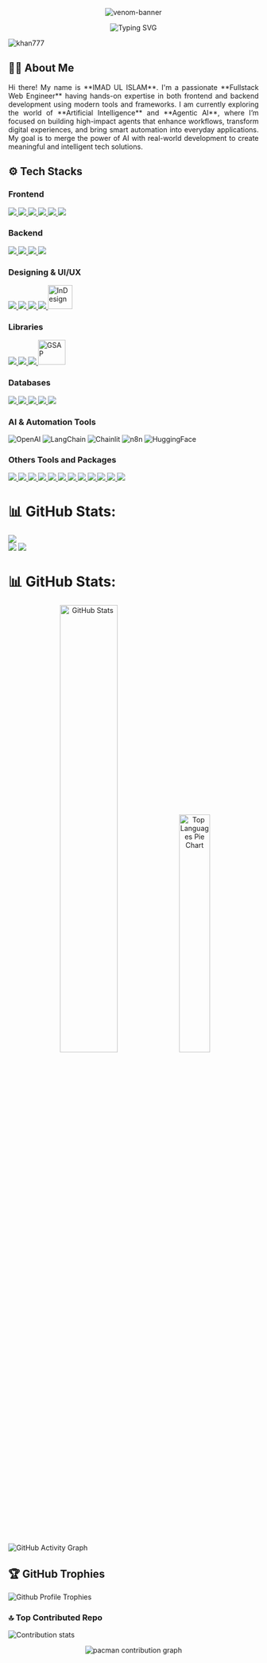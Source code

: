 <!-- Banner -->
<p align="center">
  <img src="https://capsule-render.vercel.app/api?type=venom&height=150&text=I'm%20IMAD%20UL%20ISLAM&fontSize=80&color=0:000000,60:1a2121&animation=fadeIn&stroke=ffc20d" alt="venom-banner" />
</p>

<!-- Developer Titles -->
<p align="center">
<img src="https://readme-typing-svg.demolab.com?font=Roboto&weight=500&size=40&pause=1000&color=ffc20d&center=true&vCenter=true&width=600&lines=Fullstack+Web+Developer;PYTHON+Developer;Exploring+AI+and+Agentic+AI;Building+Future-ready+Solutions" alt="Typing SVG" />
</p>

<!-- Profile views -->
<p align="left"> <img src="https://komarev.com/ghpvc/?username=khan777&label=Profile%20views&color=0e75b6&style=flat" alt="khan777" /> </p>

<!-- About -->
## 👨‍💻 About Me
<p align="justify">
Hi there! My name is **IMAD UL ISLAM**. I'm a passionate **Fullstack Web Engineer** having hands-on expertise in both frontend and backend development using modern tools and frameworks.
I am currently exploring the world of **Artificial Intelligence** and **Agentic AI**, where I’m focused on building high-impact agents that enhance workflows, transform digital experiences, and bring smart automation into everyday applications.
My goal is to merge the power of AI with real-world development to create meaningful and intelligent tech solutions. </p>

<!-- Tech Icons -->
## ⚙️ Tech Stacks

<!-- Frontend -->
### Frontend
<p align="left"> 
<a href="https://skillicons.dev">
<img src="https://skillicons.dev/icons?i=html"/>
</a> 
<a href="https://skillicons.dev">
<img src="https://skillicons.dev/icons?i=css"/>
</a> 
<a href="https://skillicons.dev">
<img src="https://skillicons.dev/icons?i=js"/>
</a> 
<a href="https://skillicons.dev">
<img src="https://skillicons.dev/icons?i=ts"/>
</a> 
<a href="https://skillicons.dev">
<img src="https://skillicons.dev/icons?i=react"/>
</a> 
<a href="https://skillicons.dev">
<img src="https://skillicons.dev/icons?i=next"/>
</a> 
</p>

<!-- Backend -->
### Backend
<p align="left"> 
<a href="https://skillicons.dev">
<img src="https://skillicons.dev/icons?i=nodejs"/>
</a> 
<a href="https://skillicons.dev">
<img src="https://skillicons.dev/icons?i=express"/>
</a> 
<a href="https://skillicons.dev">
<img src="https://skillicons.dev/icons?i=py"/>
</a> 
<a href="https://skillicons.dev">
<img src="https://skillicons.dev/icons?i=django"/>
</a> 
</p>

<!-- Designing Tools -->
### Designing & UI/UX
<p align="left"> 
<a href="https://skillicons.dev">
<img src="https://skillicons.dev/icons?i=figma"/>
</a> 
<a href="https://skillicons.dev">
<img src="https://skillicons.dev/icons?i=ai"/>
</a> 
<a href="https://skillicons.dev">
<img src="https://skillicons.dev/icons?i=ps"/>
</a> 
<a href="https://skillicons.dev">
<img src="https://skillicons.dev/icons?i=xd"/>
</a> 
<a href="https://www.adobe.com/products/indesign.html" target="_blank" rel="noreferrer">
<img src="https://upload.wikimedia.org/wikipedia/commons/4/48/Adobe_InDesign_CC_icon.svg" alt="InDesign" width="49" height="48"/>
</a> 
</p>

<!-- Libraries -->
### Libraries
<p align="left"> 
<a href="https://skillicons.dev">
<img src="https://skillicons.dev/icons?i=bootstrap"/>
</a>
<a href="https://skillicons.dev">
<img src="https://skillicons.dev/icons?i=tailwind"/>
</a>
<a href="https://skillicons.dev">
<img src="https://skillicons.dev/icons?i=threejs"/>
</a>
  <a href="https://greensock.com/gsap/" title="GSAP"><img src="https://github.com/get-icon/geticon/raw/master/icons/gsap.svg" alt="GSAP" width="55px" height="50px"></a>
</p>

<!-- Databases -->
### Databases
<p align="left"> 
<a href="https://skillicons.dev">
<img src="https://skillicons.dev/icons?i=mysql"/>
</a> 
<a href="https://skillicons.dev">
<img src="https://skillicons.dev/icons?i=postgres"/>
</a> 
<a href="https://skillicons.dev">
<img src="https://skillicons.dev/icons?i=mongodb"/>
</a> 
<a href="https://skillicons.dev">
<img src="https://skillicons.dev/icons?i=firebase"/>
</a> 
<a href="https://skillicons.dev">
<img src="https://skillicons.dev/icons?i=supabase"/>
</a> 
</p>

<!-- AI Tools -->
### AI & Automation Tools
![OpenAI](https://img.shields.io/badge/OpenAI-412991?style=for-the-badge&logo=openai&logoColor=white)
![LangChain](https://img.shields.io/badge/LangChain-000000?style=for-the-badge)
![Chainlit](https://img.shields.io/badge/Chainlit-3333FF?style=for-the-badge)
![n8n](https://img.shields.io/badge/n8n-FE6C3B?style=for-the-badge&logo=n8n&logoColor=white)
![HuggingFace](https://img.shields.io/badge/HuggingFace-FFD21F?style=for-the-badge&logo=huggingface&logoColor=black)

<!-- Others Tools -->
### Others Tools and Packages
<p align="left">
<a href="https://skillicons.dev">
<img src="https://skillicons.dev/icons?i=git"/>
</a> 
<a href="https://skillicons.dev">
<img src="https://skillicons.dev/icons?i=github"/>
</a> 
<a href="https://skillicons.dev">
<img src="https://skillicons.dev/icons?i=vscode"/>
</a> 
<a href="https://skillicons.dev">
<img src="https://skillicons.dev/icons?i=vercel"/>
</a> 
<a href="https://skillicons.dev">
<img src="https://skillicons.dev/icons?i=netlify"/>
</a> 
<a href="https://skillicons.dev">
<img src="https://skillicons.dev/icons?i=sass"/>
</a> 
<a href="https://skillicons.dev">
<img src="https://skillicons.dev/icons?i=wordpress"/>
</a> 
<a href="https://skillicons.dev">
<img src="https://skillicons.dev/icons?i=codepen"/>
</a> 
<a href="https://skillicons.dev">
<img src="https://skillicons.dev/icons?i=redux"/>
</a> 
<a href="https://skillicons.dev">
<img src="https://skillicons.dev/icons?i=npm"/>
</a> 
<a href="https://skillicons.dev">
<img src="https://skillicons.dev/icons?i=opencv"/>
</a> 
<a href="https://skillicons.dev">
<img src="https://skillicons.dev/icons?i=pytorch"/>
</a> 
</p>


<!--Other Part-->

# 📊 GitHub Stats:
  
![](https://github-readme-stats.vercel.app/api?username=imad-ul-islam598&theme=dark&hide_border=false&include_all_commits=false&count_private=false)<br/>
![](https://nirzak-streak-stats.vercel.app/?user=imad-ul-islam598&theme=dark&hide_border=false)
![](https://github-readme-stats.vercel.app/api/top-langs/?username=imad-ul-islam598&theme=dark&hide_border=false&include_all_commits=false&count_private=false&layout=compact)


<!-- Edit by GPT -->
# 📊 GitHub Stats:
<div align="center">
  <img src="https://github-readme-stats.vercel.app/api?username=imad-ul-islam598&rank_icon=github&text_bold=false&show_icons=true&theme=dark&hide_border=false&include_all_commits=false&count_private=false" width="48%" alt="GitHub Stats" />
  <img src="https://github-readme-stats.vercel.app/api/top-langs/?username=imad-ul-islam598&theme=dark&hide_border=false&layout=donut" width="35%" alt="Top Languages Pie Chart" />
</div>





<!-- Activity Graph -->
![GitHub Activity Graph](https://github-readme-activity-graph.vercel.app/graph?username=imad-ul-islam598&theme=radical&hide_border=false)




## 🏆 GitHub Trophies
![Github Profile Trophies](https://github-profile-trophy.vercel.app/?username=imad-ul-islam598&theme=radical&no-frame=false&no-bg=true&margin-w=4)

### 🔝 Top Contributed Repo
![Contribution stats](https://github-contributor-stats.vercel.app/api?username=imad-ul-islam598&limit=5&theme=dark&combine_all_yearly_contributions=true)

<!-- Pc man Game Repo View -->
<div align="center">
<picture>
  <source media="(prefers-color-scheme: dark)" srcset="https://raw.githubusercontent.com/ausafulislam/ausafulislam/output/pacman-contribution-graph-dark.svg">
  <source media="(prefers-color-scheme: light)" srcset="https://raw.githubusercontent.com/ausafulislam/ausafulislam/output/pacman-contribution-graph.svg">
  <img alt="pacman contribution graph" src="https://raw.githubusercontent.com/imad-ul-islam598/imad-ul-islam598/output/pacman-contribution-graph.svg">
</picture>
</div>

